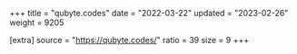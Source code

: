+++
title = "qubyte.codes"
date = "2022-03-22"
updated = "2023-02-26"
weight = 9205

[extra]
source = "https://qubyte.codes/"
ratio = 39
size = 9
+++

